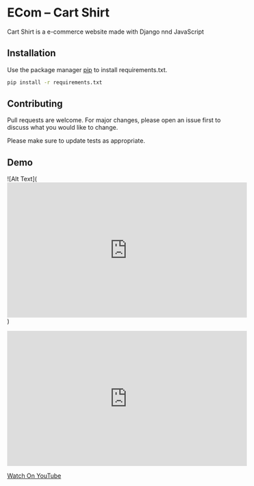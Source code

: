 # ECom – Cart Shirt

Cart Shirt is a e-commerce website made with Django nnd JavaScript

## Installation

Use the package manager [pip](https://pip.pypa.io/en/stable/) to install requirements.txt.

```bash
pip install -r requirements.txt
```

## Contributing
Pull requests are welcome. For major changes, please open an issue first to discuss what you would like to change.

Please make sure to update tests as appropriate.

## Demo
![Alt Text](<iframe width="560" height="315" src="https://www.youtube.com/embed/4Zmvr8B4kLk" frameborder="0" allow="accelerometer; autoplay; encrypted-media; gyroscope; picture-in-picture" allowfullscreen></iframe>)
<iframe width="560" height="315" src="https://www.youtube.com/embed/4Zmvr8B4kLk" frameborder="0" allow="accelerometer; autoplay; encrypted-media; gyroscope; picture-in-picture" allowfullscreen></iframe>


[Watch On YouTube](https://www.youtube.com/watch?v=4Zmvr8B4kLk)

